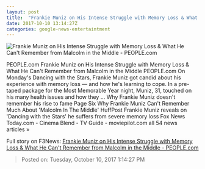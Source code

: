 ```yaml
---
layout: post
title:  "Frankie Muniz on His Intense Struggle with Memory Loss & What He Can't Remember from Malcolm in the Middle - PEOPLE.com"
date: 2017-10-10 13:14:27Z
categories: google-news-entertaintment
---
```


![Frankie Muniz on His Intense Struggle with Memory Loss & What He Can't Remember from Malcolm in the Middle - PEOPLE.com](http://peopledotcom.files.wordpress.com/2017/09/frankieportrait.jpg?crop=0px%2C0px%2C1261px%2C662.025px&resize=1200%2C630)

PEOPLE.com Frankie Muniz on His Intense Struggle with Memory Loss & What He Can't Remember from Malcolm in the Middle PEOPLE.com On Monday's Dancing with the Stars, Frankie Muniz got candid about his experience with memory loss — and how he's learning to cope. In a pre-taped package for the Most Memorable Year night, Muniz, 31, touched on his many health issues and how they ... Why Frankie Muniz doesn't remember his rise to fame Page Six Why Frankie Muniz Can't Remember Much About 'Malcolm In The Middle' HuffPost Frankie Muniz reveals on 'Dancing with the Stars' he suffers from severe memory loss Fox News Today.com - Cinema Blend - TV Guide - moviepilot.com all 54 news articles »


Full story on F3News: [Frankie Muniz on His Intense Struggle with Memory Loss & What He Can't Remember from Malcolm in the Middle - PEOPLE.com](http://www.f3nws.com/n/EXm33)

> Posted on: Tuesday, October 10, 2017 1:14:27 PM
